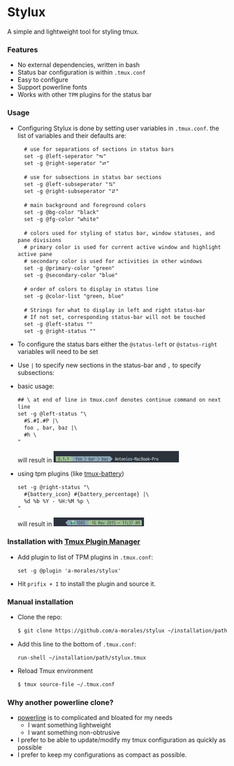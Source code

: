 # Stylux

A simple and lightweight tool for styling tmux.

### Features
  - No external dependencies, written in bash
  - Status bar configuration is within `.tmux.conf`
  - Easy to configure
  - Support powerline fonts
  - Works with other `TPM` plugins for the status bar

### Usage

- Configuring Stylux is done by setting user variables in `.tmux.conf`. the list of variables and their defaults are:
  ```
    # use for separations of sections in status bars
    set -g @left-seperator "⮀"
    set -g @right-seperator "⮂"

    # use for subsections in status bar sections
    set -g @left-subseperator "⮁"
    set -g @right-subseperator "⮃"

    # main background and foreground colors
    set -g @bg-color "black"
    set -g @fg-color "white"

    # colors used for styling of status bar, window statuses, and pane divisions
    # primary color is used for current active window and highlight active pane
    # secondary color is used for activities in other windows
    set -g @primary-color "green"
    set -g @secondary-color "blue"

    # order of colors to display in status line
    set -g @color-list "green, blue"

    # Strings for what to display in left and right status-bar
    # If not set, corresponding status-bar will not be touched
    set -g @left-status ""
    set -g @right-status ""
  ```

- To configure the status bars either the `@status-left` or `@status-right` variables will need to be set
- Use `|` to specify new sections in the status-bar and `,` to specify subsections:
- basic usage:
  ```
  ## \ at end of line in tmux.conf denotes continue command on next line
  set -g @left-status "\
    #S.#I.#P |\
    foo , bar, baz |\
    #h \
  "
  ```

  will result in ![left status](./images/left-status.png)

- using tpm plugins (like [tmux-battery](https://github.com/tmux-plugins/tmux-battery))
  ```
  set -g @right-status "\
    #{battery_icon} #{battery_percentage} |\
    %d %b %Y - %H:%M %p \
  "
  ```

  will result in ![right status](./images/right-status.png)

### Installation with [Tmux Plugin Manager](https://github.com/tmux-plugins/tpm)
- Add plugin to list of TPM plugins in `.tmux.conf`:
  ```
  set -g @plugin 'a-morales/stylux'
  ```

- Hit `prifix + I` to install the plugin and source it.

### Manual installation
- Clone the repo:
  ```bash
  $ git clone https://github.com/a-morales/stylux ~/installation/path
  ```

- Add this line to the bottom of `.tmux.conf`:
  ```
  run-shell ~/installation/path/stylux.tmux
  ```

- Reload Tmux environment
  ```bash
  $ tmux source-file ~/.tmux.conf
  ```

### Why another powerline clone?
  - [powerline](https://github.com/powerline/powerline) is to complicated and bloated for my needs
    - I want something lightweight
    - I want something non-obtrusive
  - I prefer to be able to update/modify my tmux configuration as quickly as possible
  - I prefer to keep my configurations as compact as possible.
